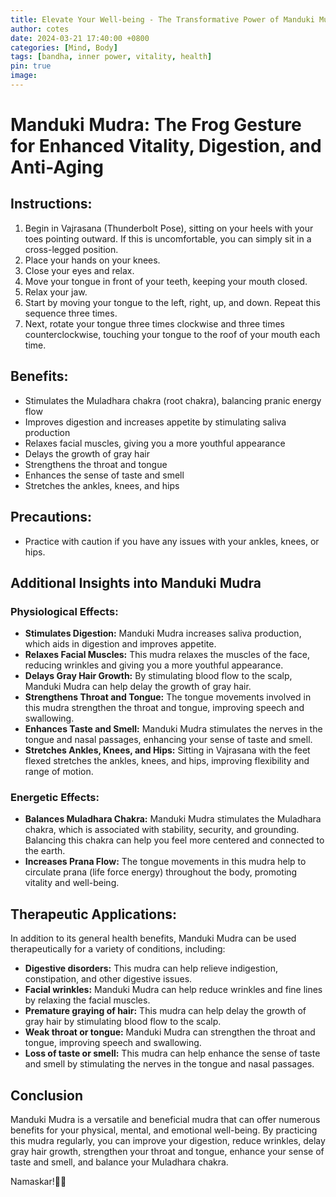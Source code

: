 ```yaml
---
title: Elevate Your Well-being - The Transformative Power of Manduki Mudra
author: cotes
date: 2024-03-21 17:40:00 +0800
categories: [Mind, Body]
tags: [bandha, inner power, vitality, health] 
pin: true
image: 
---
```


# Manduki Mudra: The Frog Gesture for Enhanced Vitality, Digestion, and Anti-Aging

## Instructions:

1. Begin in Vajrasana (Thunderbolt Pose), sitting on your heels with your toes pointing outward. If this is uncomfortable, you can simply sit in a cross-legged position.
2. Place your hands on your knees.
3. Close your eyes and relax.
4. Move your tongue in front of your teeth, keeping your mouth closed.
5. Relax your jaw.
6. Start by moving your tongue to the left, right, up, and down. Repeat this sequence three times.
7. Next, rotate your tongue three times clockwise and three times counterclockwise, touching your tongue to the roof of your mouth each time.

## Benefits:

- Stimulates the Muladhara chakra (root chakra), balancing pranic energy flow
- Improves digestion and increases appetite by stimulating saliva production
- Relaxes facial muscles, giving you a more youthful appearance
- Delays the growth of gray hair
- Strengthens the throat and tongue
- Enhances the sense of taste and smell
- Stretches the ankles, knees, and hips

## Precautions:

- Practice with caution if you have any issues with your ankles, knees, or hips.

## Additional Insights into Manduki Mudra

### Physiological Effects:

- **Stimulates Digestion:** Manduki Mudra increases saliva production, which aids in digestion and improves appetite.
- **Relaxes Facial Muscles:** This mudra relaxes the muscles of the face, reducing wrinkles and giving you a more youthful appearance.
- **Delays Gray Hair Growth:** By stimulating blood flow to the scalp, Manduki Mudra can help delay the growth of gray hair.
- **Strengthens Throat and Tongue:** The tongue movements involved in this mudra strengthen the throat and tongue, improving speech and swallowing.
- **Enhances Taste and Smell:** Manduki Mudra stimulates the nerves in the tongue and nasal passages, enhancing your sense of taste and smell.
- **Stretches Ankles, Knees, and Hips:** Sitting in Vajrasana with the feet flexed stretches the ankles, knees, and hips, improving flexibility and range of motion.

### Energetic Effects:

- **Balances Muladhara Chakra:** Manduki Mudra stimulates the Muladhara chakra, which is associated with stability, security, and grounding. Balancing this chakra can help you feel more centered and connected to the earth.
- **Increases Prana Flow:** The tongue movements in this mudra help to circulate prana (life force energy) throughout the body, promoting vitality and well-being.

## Therapeutic Applications:

In addition to its general health benefits, Manduki Mudra can be used therapeutically for a variety of conditions, including:

- **Digestive disorders:** This mudra can help relieve indigestion, constipation, and other digestive issues.
- **Facial wrinkles:** Manduki Mudra can help reduce wrinkles and fine lines by relaxing the facial muscles.
- **Premature graying of hair:** This mudra can help delay the growth of gray hair by stimulating blood flow to the scalp.
- **Weak throat or tongue:** Manduki Mudra can strengthen the throat and tongue, improving speech and swallowing.
- **Loss of taste or smell:** This mudra can help enhance the sense of taste and smell by stimulating the nerves in the tongue and nasal passages.

## Conclusion

Manduki Mudra is a versatile and beneficial mudra that can offer numerous benefits for your physical, mental, and emotional well-being. By practicing this mudra regularly, you can improve your digestion, reduce wrinkles, delay gray hair growth, strengthen your throat and tongue, enhance your sense of taste and smell, and balance your Muladhara chakra.

Namaskar!🙏✨